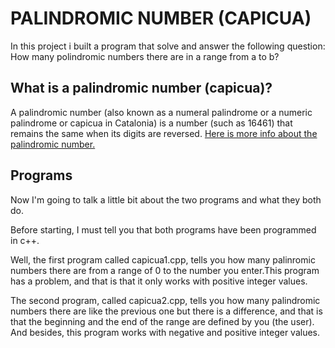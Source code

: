 # PALINDROMIC NUMBER (CAPICUA)
In this project i built a program that solve and answer the following question: How many polindromic numbers there are in a range from a to b?

## What is a palindromic number (capicua)?
A palindromic number (also known as a numeral palindrome or a numeric palindrome or capicua in Catalonia) is a number (such as 16461) that remains the same when its digits are reversed. [Here is more info about the palindromic number.](https://en.wikipedia.org/wiki/Palindromic_number)

## Programs
Now I'm going to talk a little bit about the two programs and what they both do.

Before starting, I must tell you that both programs have been programmed in c++.

Well, the first program called capicua1.cpp, tells you how many palinromic numbers there are from a range of 0 to the number you enter.This program has a problem, and that is that it only works with positive integer values. 

The second program, called capicua2.cpp, tells you how many palindromic numbers there are like the previous one but there is a difference, and that is that the beginning and the end of the range are defined by you (the user). And besides, this program works with negative and positive integer values.
